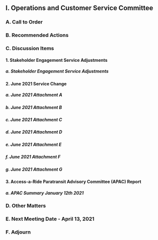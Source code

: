 ## I. Operations and Customer Service Committee

### A. Call to Order

### B. Recommended Actions

### C. Discussion Items

#### 1. Stakeholder Engagement Service Adjustments

##### a. Stakeholder Engagement Service Adjustments

#### 2. June 2021 Service Change

##### a. June 2021 Attachment A

##### b. June 2021 Attachment B

##### c. June 2021 Attachment C

##### d. June 2021 Attachment D

##### e. June 2021 Attachment E

##### f. June 2021 Attachment F

##### g. June 2021 Attachment G

#### 3. Access-a-Ride Paratransit Advisory Committee (APAC) Report

##### a. APAC Summary January 12th 2021

### D. Other Matters

### E. Next Meeting Date - April 13, 2021

### F. Adjourn